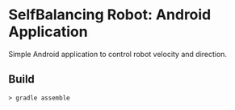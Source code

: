 # SelfBalancing Robot: Android Application
Simple Android application to control robot velocity and direction.

## Build
```
> gradle assemble
```
